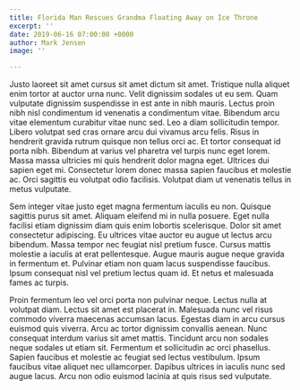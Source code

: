 ```yaml
---
title: Florida Man Rescues Grandma Floating Away on Ice Throne
excerpt: ''
date: 2019-06-16 07:00:00 +0000
author: Mark Jensen
image: ''

---
```

Justo laoreet sit amet cursus sit amet dictum sit amet. Tristique nulla aliquet enim tortor at auctor urna nunc. Velit dignissim sodales ut eu sem. Quam vulputate dignissim suspendisse in est ante in nibh mauris. Lectus proin nibh nisl condimentum id venenatis a condimentum vitae. Bibendum arcu vitae elementum curabitur vitae nunc sed. Leo a diam sollicitudin tempor. Libero volutpat sed cras ornare arcu dui vivamus arcu felis. Risus in hendrerit gravida rutrum quisque non tellus orci ac. Et tortor consequat id porta nibh. Bibendum at varius vel pharetra vel turpis nunc eget lorem. Massa massa ultricies mi quis hendrerit dolor magna eget. Ultrices dui sapien eget mi. Consectetur lorem donec massa sapien faucibus et molestie ac. Orci sagittis eu volutpat odio facilisis. Volutpat diam ut venenatis tellus in metus vulputate.

Sem integer vitae justo eget magna fermentum iaculis eu non. Quisque sagittis purus sit amet. Aliquam eleifend mi in nulla posuere. Eget nulla facilisi etiam dignissim diam quis enim lobortis scelerisque. Dolor sit amet consectetur adipiscing. Eu ultrices vitae auctor eu augue ut lectus arcu bibendum. Massa tempor nec feugiat nisl pretium fusce. Cursus mattis molestie a iaculis at erat pellentesque. Augue mauris augue neque gravida in fermentum et. Pulvinar etiam non quam lacus suspendisse faucibus. Ipsum consequat nisl vel pretium lectus quam id. Et netus et malesuada fames ac turpis.

Proin fermentum leo vel orci porta non pulvinar neque. Lectus nulla at volutpat diam. Lectus sit amet est placerat in. Malesuada nunc vel risus commodo viverra maecenas accumsan lacus. Egestas diam in arcu cursus euismod quis viverra. Arcu ac tortor dignissim convallis aenean. Nunc consequat interdum varius sit amet mattis. Tincidunt arcu non sodales neque sodales ut etiam sit. Fermentum et sollicitudin ac orci phasellus. Sapien faucibus et molestie ac feugiat sed lectus vestibulum. Ipsum faucibus vitae aliquet nec ullamcorper. Dapibus ultrices in iaculis nunc sed augue lacus. Arcu non odio euismod lacinia at quis risus sed vulputate.